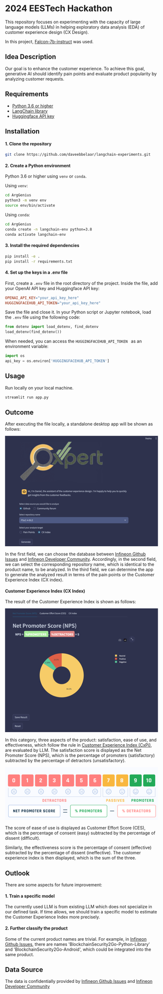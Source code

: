 # 2024 EESTech Hackathon

This repository focuses on experimenting with the capacity of large language models (LLMs) in helping exploratory data analysis (EDA) of customer experience design (CX Design). 

In this project, [Falcon-7b-instruct](https://huggingface.co/tiiuae/falcon-7b-instruct) was used.

## Idea Description

Our goal is to enhance the customer experience. To achieve this goal, generative AI should identify pain points and evaluate product popularity by analyzing customer requests.


## Requirements

- [Python 3.6 or higher](https://www.python.org/downloads/)
- [LangChain library](https://python.langchain.com/en/latest/index.html)
- [Huggingface API key](https://huggingface.co/login?next=%2Fsettings%2Ftokens)
  


## Installation

#### 1. Clone the repository

```bash
git clone https://github.com/daveebbelaar/langchain-experiments.git
```

#### 2. Create a Python environment

Python 3.6 or higher using `venv` or `conda`. 

Using `venv`:

``` bash
cd ArgGenius
python3 -m venv env
source env/bin/activate
```

Using `conda`:
``` bash
cd ArgGenius
conda create -n langchain-env python=3.8
conda activate langchain-env
```

#### 3. Install the required dependencies
``` bash
pip install -e .
pip install -r requirements.txt
```

#### 4. Set up the keys in a .env file

First, create a `.env` file in the root directory of the project. Inside the file, add your OpenAI API key and Huggingface API key:

```makefile
OPENAI_API_KEY="your_api_key_here"
HUGGINGFACEHUB_API_TOKEN="your_api_key_here"
```

Save the file and close it. In your Python script or Jupyter notebook, load the `.env` file using the following code:
```python
from dotenv import load_dotenv, find_dotenv
load_dotenv(find_dotenv())
```

When needed, you can access the `HUGGINGFACEHUB_API_TOKEN ` as an environment variable:
```python
import os
api_key = os.environ['HUGGINGFACEHUB_API_TOKEN']
```

## Usage
Run locally on your local machine.
``` bash
streamlit run app.py
```

## Outcome

After executing the file locally, a standalone desktop app will be shown as follows:

![App_1.png](https://github.com/gary8564/2024-EESTec-Hackathon/blob/main/image/App_1.png)

In the first field, we can choose the database between [Infineon Github Issues](https://github.com/Infineon) and [Infineon Developer Community](https://community.infineon.com/?profile.language=en). Accordingly, in the second field, we can select the corresponding repository name, which is identical to the product name, to be analyzed. In the third field, we can determine the app to generate the analyzed result in terms of the pain points or the Customer Experience Index (CX index).

#### Customer Experience Index (CX Index)

The result of the Customer Experience Index is shown as follows:

![App_2.png](https://github.com/gary8564/2024-EESTec-Hackathon/blob/main/image/App_2.png)

In this category, three aspects of the product: satisfaction, ease of use, and effectiveness, which follow the rule in [Customer Experience Index (CxPi)](https://www.satrixsolutions.com/blog/what-is-customer-experience-index-cxpi), are evaluated by LLM. The satisfaction score is displayed as the Net Promoter Score (NPS), which is the percentage of promoters (satisfactory) subtracted by the percentage of detractors (unsatisfactory).

![NetPromoterScore-NPS.png](https://github.com/gary8564/2024-EESTec-Hackathon/blob/main/image/NetPromoterScore-NPS.png)

The score of ease of use is displayed as Customer Effort Score (CES), which is the percentage of consent (easy) subtracted by the percentage of dissent (difficult).

Similarly, the effectiveness score is the percentage of consent (effective) subtracted by the percentage of dissent (ineffective). The customer experience index is then displayed, which is the sum of the three.

## Outlook

There are some aspects for future improvement:

#### 1. Train a specific model

The currently used LLM is from existing LLM which does not specialize in our defined task. If time allows, we should train a specific model to estimate the Customer Experience Index more precisely.

#### 2. Further classify the product

Some of the current product names are trivial. For example, in [Infineon Github Issues](https://github.com/Infineon), there are names 'BlockchainSecurity2Go-Python-Library' and 'BlockchainSecurity2Go-Android', which could be integrated into the same product.

## Data Source

The data is confidentially provided by [Infineon Github Issues](https://github.com/Infineon) and [Infineon Developer Community](https://community.infineon.com/?profile.language=en)
